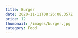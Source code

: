 ```yaml
---
title: Burger
date: 2020-11-11T08:26:08.357Z
price: 12
thumbnail: /images/burger.jpg
category: Food
---
```


